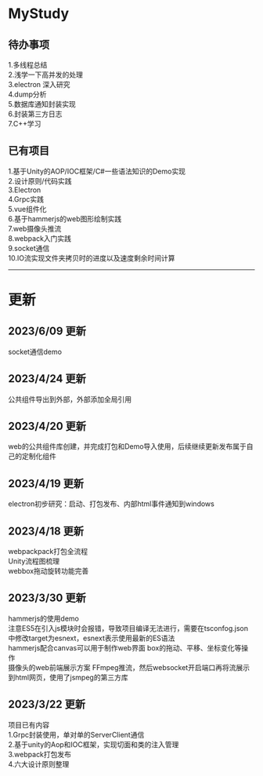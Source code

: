 # MyStudy

## 待办事项      
1.多线程总结   
2.浅学一下高并发的处理  
3.electron 深入研究  
4.dump分析  
5.数据库通知封装实现  
6.封装第三方日志  
7.C++学习

## 已有项目
1.基于Unity的AOP/IOC框架/C#一些语法知识的Demo实现  
2.设计原则/代码实践  
3.Electron    
4.Grpc实践  
5.vue组件化  
6.基于hammerjs的web图形绘制实践  
7.web摄像头推流  
8.webpack入门实践   
9.socket通信  
10.IO流实现文件夹拷贝时的进度以及速度剩余时间计算  

---------------------------------------------------
# 更新

## 2023/6/09 更新  
socket通信demo

## 2023/4/24 更新
公共组件导出到外部，外部添加全局引用

## 2023/4/20 更新
web的公共组件库创建，并完成打包和Demo导入使用，后续继续更新发布属于自己的定制化组件

## 2023/4/19 更新
electron初步研究：启动、打包发布、内部html事件通知到windows

## 2023/4/18 更新
webpackpack打包全流程  
Unity流程图梳理  
webbox拖动旋转功能完善

## 2023/3/30 更新
hammerjs的使用demo  
注意ES5在引入js模块时会报错，导致项目编译无法进行，需要在tsconfog.json中修改target为esnext，esnext表示使用最新的ES语法  
hammerjs配合canvas可以用于制作web界面 box的拖动、平移、坐标变化等操作  
摄像头的web前端展示方案
FFmpeg推流，然后websocket开启端口再将流展示到html网页，使用了jsmpeg的第三方库

## 2023/3/22 更新  
项目已有内容  
1.Grpc封装使用，单对单的ServerClient通信  
2.基于unity的Aop和IOC框架，实现切面和类的注入管理  
3.webpack打包发布  
4.六大设计原则整理  


